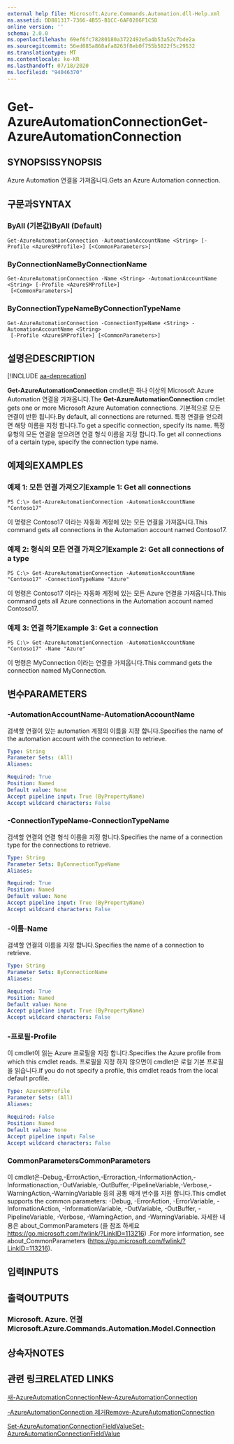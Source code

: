 ```yaml
---
external help file: Microsoft.Azure.Commands.Automation.dll-Help.xml
ms.assetid: DD881317-7366-4B55-B1CC-6AF0286F1C5D
online version: ''
schema: 2.0.0
ms.openlocfilehash: 69ef6fc78280180a3722492e5a4b53a52c7bde2a
ms.sourcegitcommit: 56ed085a868afa8263f8eb0f755b5822f5c29532
ms.translationtype: MT
ms.contentlocale: ko-KR
ms.lasthandoff: 07/18/2020
ms.locfileid: "94046370"
---
```

# <span data-ttu-id="b3b4d-101">Get-AzureAutomationConnection</span><span class="sxs-lookup"><span data-stu-id="b3b4d-101">Get-AzureAutomationConnection</span></span>

## <span data-ttu-id="b3b4d-102">SYNOPSIS</span><span class="sxs-lookup"><span data-stu-id="b3b4d-102">SYNOPSIS</span></span>

<span data-ttu-id="b3b4d-103">Azure Automation 연결을 가져옵니다.</span><span class="sxs-lookup"><span data-stu-id="b3b4d-103">Gets an Azure Automation connection.</span></span>

## <span data-ttu-id="b3b4d-104">구문과</span><span class="sxs-lookup"><span data-stu-id="b3b4d-104">SYNTAX</span></span>

### <span data-ttu-id="b3b4d-105">ByAll (기본값)</span><span class="sxs-lookup"><span data-stu-id="b3b4d-105">ByAll (Default)</span></span>
```
Get-AzureAutomationConnection -AutomationAccountName <String> [-Profile <AzureSMProfile>] [<CommonParameters>]
```

### <span data-ttu-id="b3b4d-106">ByConnectionName</span><span class="sxs-lookup"><span data-stu-id="b3b4d-106">ByConnectionName</span></span>
```
Get-AzureAutomationConnection -Name <String> -AutomationAccountName <String> [-Profile <AzureSMProfile>]
 [<CommonParameters>]
```

### <span data-ttu-id="b3b4d-107">ByConnectionTypeName</span><span class="sxs-lookup"><span data-stu-id="b3b4d-107">ByConnectionTypeName</span></span>
```
Get-AzureAutomationConnection -ConnectionTypeName <String> -AutomationAccountName <String>
 [-Profile <AzureSMProfile>] [<CommonParameters>]
```

## <span data-ttu-id="b3b4d-108">설명은</span><span class="sxs-lookup"><span data-stu-id="b3b4d-108">DESCRIPTION</span></span>

[!INCLUDE [aa-deprecation](../include/aa-deprecation.md)]

<span data-ttu-id="b3b4d-109">**Get-AzureAutomationConnection** cmdlet은 하나 이상의 Microsoft Azure Automation 연결을 가져옵니다.</span><span class="sxs-lookup"><span data-stu-id="b3b4d-109">The **Get-AzureAutomationConnection** cmdlet gets one or more Microsoft Azure Automation connections.</span></span>
<span data-ttu-id="b3b4d-110">기본적으로 모든 연결이 반환 됩니다.</span><span class="sxs-lookup"><span data-stu-id="b3b4d-110">By default, all connections are returned.</span></span>
<span data-ttu-id="b3b4d-111">특정 연결을 얻으려면 해당 이름을 지정 합니다.</span><span class="sxs-lookup"><span data-stu-id="b3b4d-111">To get a specific connection, specify its name.</span></span>
<span data-ttu-id="b3b4d-112">특정 유형의 모든 연결을 얻으려면 연결 형식 이름을 지정 합니다.</span><span class="sxs-lookup"><span data-stu-id="b3b4d-112">To get all connections of a certain type, specify the connection type name.</span></span>

## <span data-ttu-id="b3b4d-113">예제의</span><span class="sxs-lookup"><span data-stu-id="b3b4d-113">EXAMPLES</span></span>

### <span data-ttu-id="b3b4d-114">예제 1: 모든 연결 가져오기</span><span class="sxs-lookup"><span data-stu-id="b3b4d-114">Example 1: Get all connections</span></span>
```
PS C:\> Get-AzureAutomationConnection -AutomationAccountName "Contoso17"
```

<span data-ttu-id="b3b4d-115">이 명령은 Contoso17 이라는 자동화 계정에 있는 모든 연결을 가져옵니다.</span><span class="sxs-lookup"><span data-stu-id="b3b4d-115">This command gets all connections in the Automation account named Contoso17.</span></span>

### <span data-ttu-id="b3b4d-116">예제 2: 형식의 모든 연결 가져오기</span><span class="sxs-lookup"><span data-stu-id="b3b4d-116">Example 2: Get all connections of a type</span></span>
```
PS C:\> Get-AzureAutomationConnection -AutomationAccountName "Contoso17" -ConnectionTypeName "Azure"
```

<span data-ttu-id="b3b4d-117">이 명령은 Contoso17 이라는 자동화 계정에 있는 모든 Azure 연결을 가져옵니다.</span><span class="sxs-lookup"><span data-stu-id="b3b4d-117">This command gets all Azure connections in the Automation account named Contoso17.</span></span>

### <span data-ttu-id="b3b4d-118">예제 3: 연결 하기</span><span class="sxs-lookup"><span data-stu-id="b3b4d-118">Example 3: Get a connection</span></span>
```
PS C:\> Get-AzureAutomationConnection -AutomationAccountName "Contoso17" -Name "Azure"
```

<span data-ttu-id="b3b4d-119">이 명령은 MyConnection 이라는 연결을 가져옵니다.</span><span class="sxs-lookup"><span data-stu-id="b3b4d-119">This command gets the connection named MyConnection.</span></span>

## <span data-ttu-id="b3b4d-120">변수</span><span class="sxs-lookup"><span data-stu-id="b3b4d-120">PARAMETERS</span></span>

### <span data-ttu-id="b3b4d-121">-AutomationAccountName</span><span class="sxs-lookup"><span data-stu-id="b3b4d-121">-AutomationAccountName</span></span>
<span data-ttu-id="b3b4d-122">검색할 연결이 있는 automation 계정의 이름을 지정 합니다.</span><span class="sxs-lookup"><span data-stu-id="b3b4d-122">Specifies the name of the automation account with the connection to retrieve.</span></span>

```yaml
Type: String
Parameter Sets: (All)
Aliases: 

Required: True
Position: Named
Default value: None
Accept pipeline input: True (ByPropertyName)
Accept wildcard characters: False
```

### <span data-ttu-id="b3b4d-123">-ConnectionTypeName</span><span class="sxs-lookup"><span data-stu-id="b3b4d-123">-ConnectionTypeName</span></span>
<span data-ttu-id="b3b4d-124">검색할 연결의 연결 형식 이름을 지정 합니다.</span><span class="sxs-lookup"><span data-stu-id="b3b4d-124">Specifies the name of a connection type for the connections to retrieve.</span></span>

```yaml
Type: String
Parameter Sets: ByConnectionTypeName
Aliases: 

Required: True
Position: Named
Default value: None
Accept pipeline input: True (ByPropertyName)
Accept wildcard characters: False
```

### <span data-ttu-id="b3b4d-125">-이름</span><span class="sxs-lookup"><span data-stu-id="b3b4d-125">-Name</span></span>
<span data-ttu-id="b3b4d-126">검색할 연결의 이름을 지정 합니다.</span><span class="sxs-lookup"><span data-stu-id="b3b4d-126">Specifies the name of a connection to retrieve.</span></span>

```yaml
Type: String
Parameter Sets: ByConnectionName
Aliases: 

Required: True
Position: Named
Default value: None
Accept pipeline input: True (ByPropertyName)
Accept wildcard characters: False
```

### <span data-ttu-id="b3b4d-127">-프로필</span><span class="sxs-lookup"><span data-stu-id="b3b4d-127">-Profile</span></span>
<span data-ttu-id="b3b4d-128">이 cmdlet이 읽는 Azure 프로필을 지정 합니다.</span><span class="sxs-lookup"><span data-stu-id="b3b4d-128">Specifies the Azure profile from which this cmdlet reads.</span></span>
<span data-ttu-id="b3b4d-129">프로필을 지정 하지 않으면이 cmdlet은 로컬 기본 프로필을 읽습니다.</span><span class="sxs-lookup"><span data-stu-id="b3b4d-129">If you do not specify a profile, this cmdlet reads from the local default profile.</span></span>

```yaml
Type: AzureSMProfile
Parameter Sets: (All)
Aliases: 

Required: False
Position: Named
Default value: None
Accept pipeline input: False
Accept wildcard characters: False
```

### <span data-ttu-id="b3b4d-130">CommonParameters</span><span class="sxs-lookup"><span data-stu-id="b3b4d-130">CommonParameters</span></span>
<span data-ttu-id="b3b4d-131">이 cmdlet은-Debug,-ErrorAction,-Erroraction,-InformationAction,-Informationaction,-OutVariable,-OutBuffer,-PipelineVariable,-Verbose,-WarningAction,-WarningVariable 등의 공통 매개 변수를 지원 합니다.</span><span class="sxs-lookup"><span data-stu-id="b3b4d-131">This cmdlet supports the common parameters: -Debug, -ErrorAction, -ErrorVariable, -InformationAction, -InformationVariable, -OutVariable, -OutBuffer, -PipelineVariable, -Verbose, -WarningAction, and -WarningVariable.</span></span> <span data-ttu-id="b3b4d-132">자세한 내용은 about_CommonParameters (을 참조 하세요 https://go.microsoft.com/fwlink/?LinkID=113216) .</span><span class="sxs-lookup"><span data-stu-id="b3b4d-132">For more information, see about_CommonParameters (https://go.microsoft.com/fwlink/?LinkID=113216).</span></span>

## <span data-ttu-id="b3b4d-133">입력</span><span class="sxs-lookup"><span data-stu-id="b3b4d-133">INPUTS</span></span>

## <span data-ttu-id="b3b4d-134">출력</span><span class="sxs-lookup"><span data-stu-id="b3b4d-134">OUTPUTS</span></span>

### <span data-ttu-id="b3b4d-135">Microsoft. Azure. 연결</span><span class="sxs-lookup"><span data-stu-id="b3b4d-135">Microsoft.Azure.Commands.Automation.Model.Connection</span></span>

## <span data-ttu-id="b3b4d-136">상속자</span><span class="sxs-lookup"><span data-stu-id="b3b4d-136">NOTES</span></span>

## <span data-ttu-id="b3b4d-137">관련 링크</span><span class="sxs-lookup"><span data-stu-id="b3b4d-137">RELATED LINKS</span></span>

[<span data-ttu-id="b3b4d-138">새-AzureAutomationConnection</span><span class="sxs-lookup"><span data-stu-id="b3b4d-138">New-AzureAutomationConnection</span></span>](./New-AzureAutomationConnection.md)

[<span data-ttu-id="b3b4d-139">-AzureAutomationConnection 제거</span><span class="sxs-lookup"><span data-stu-id="b3b4d-139">Remove-AzureAutomationConnection</span></span>](./Remove-AzureAutomationConnection.md)

[<span data-ttu-id="b3b4d-140">Set-AzureAutomationConnectionFieldValue</span><span class="sxs-lookup"><span data-stu-id="b3b4d-140">Set-AzureAutomationConnectionFieldValue</span></span>](./Set-AzureAutomationConnectionFieldValue.md)


